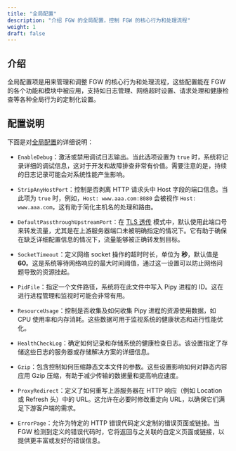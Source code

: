 ```yaml
---
title: "全局配置"
description: "介绍 FGW 的全局配置，控制 FGW 的核心行为和处理流程"
weight: 1
draft: false
---
```


## 介绍

全局配置项是用来管理和调整 FGW 的核心行为和处理流程，这些配置能在 FGW 的各个功能和模块中被应用，支持如日志管理、网络超时设置、请求处理和健康检查等各种全局行为的定制化设置。

## 配置说明

下面是对[全局配置](/reference/configuration/#1-全局配置configs)的详细说明：

- `EnableDebug`：激活或禁用调试日志输出。当此选项设置为 `true` 时，系统将记录详细的调试信息，这对于开发和故障排查非常有价值。需要注意的是，持续的日志记录可能会对系统性能产生影响。

- `StripAnyHostPort`：控制是否剥离 HTTP 请求头中 Host 字段的端口信息。当此项为 `true` 时，例如，`Host: www.aaa.com:8080` 会被视作 `Host: www.aaa.com`，这有助于简化主机名的处理和路由。

- `DefaultPassthroughUpstreamPort`：在 [TLS 透传](/features/tls/passthrough/) 模式中，默认使用此端口号来转发流量，尤其是在上游服务器端口未被明确指定的情况下。它有助于确保在缺乏详细配置信息的情况下，流量能够被正确转发到目标。

- `SocketTimeout`：定义网络 socket 操作的超时时长，单位为 **秒**，默认值是 **60**。这是系统等待网络响应的最大时间阈值，通过这一设置可以防止网络问题导致的资源挂起。

- `PidFile`：指定一个文件路径，系统将在此文件中写入 Pipy 进程的 ID。这在进行进程管理和监视时可能会非常有用。

- `ResourceUsage`：控制是否收集及如何收集 Pipy 进程的资源使用数据，如 CPU 使用率和内存消耗。这些数据可用于监视系统的健康状态和进行性能优化。

- `HealthCheckLog`：确定如何记录和存储系统的健康检查日志。该设置指定了存储这些日志的服务器或存储解决方案的详细信息。

- `Gzip`：包含控制如何压缩静态文本文件的参数。这些设置影响如何对静态内容应用 Gzip 压缩，有助于减少传输的数据量和提高响应速度。

- `ProxyRedirect`：定义了如何重写上游服务器在 HTTP 响应（例如 Location 或 Refresh 头）中的 URL。这允许在必要时修改重定向 URL，以确保它们满足下游客户端的需求。

- `ErrorPage`：允许为特定的 HTTP 错误代码定义定制的错误页面或链接。当 FGW 检测到定义的错误代码时，它将返回与之关联的自定义页面或链接，以提供更丰富或友好的错误信息。